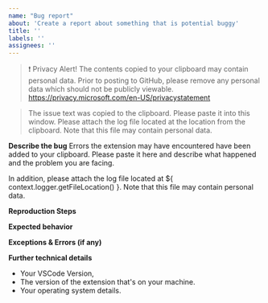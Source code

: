 ```yaml
---
name: "Bug report"
about: 'Create a report about something that is potential buggy'
title: ''
labels: ''
assignees: ''
---
```


>❗ Privacy Alert! The contents copied to your clipboard may contain personal data. Prior to posting to GitHub, please remove any personal data which should not be publicly viewable. https://privacy.microsoft.com/en-US/privacystatement

> The issue text was copied to the clipboard.  Please paste it into this window. Please attach the log file located at the location from the clipboard. Note that this file may contain personal data.

**Describe the bug**
Errors the extension may have encountered have been added to your clipboard. Please paste it here and describe what happened and the problem you are facing.

In addition, please attach the log file located at ${ context.logger.getFileLocation() }. Note that this file may contain personal data.

**Reproduction Steps**

**Expected behavior**

**Exceptions & Errors (if any)**

**Further technical details**
- Your VSCode Version,
- The version of the extension that's on your machine.
- Your operating system details.
